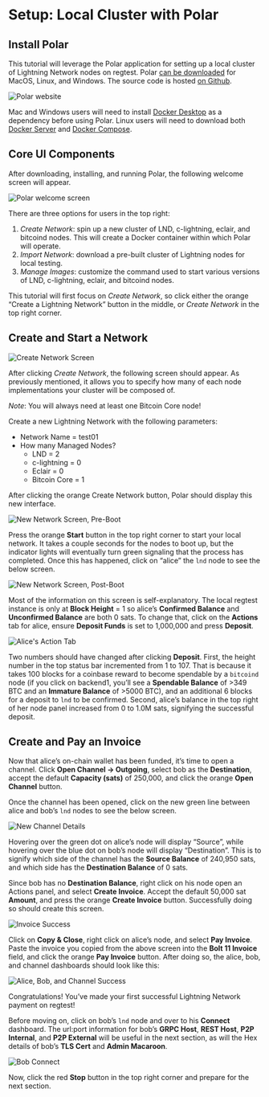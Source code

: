 # Setup: Local Cluster with Polar

## Install Polar

This tutorial will leverage the Polar application for setting up a local cluster of Lightning Network nodes on regtest. Polar [can be downloaded](https://github.com/lightninglabs/docs.lightning.engineering/tree/9423e81a91e5a382442d5fa2fdacde019133dbcb/build-a-lapp/lightningpolar.com) for MacOS, Linux, and Windows. The source code is hosted [on Github](https://github.com/jamaljsr/polar/releases/).

![Polar website](../.gitbook/assets/polarWebsite.png)

Mac and Windows users will need to install [Docker Desktop](https://www.docker.com/products/docker-desktop) as a dependency before using Polar. Linux users will need to download both [Docker Server](https://docs.docker.com/get-docker/) and [Docker Compose](https://docs.docker.com/compose/install/).

## Core UI Components

After downloading, installing, and running Polar, the following welcome screen will appear.

![Polar welcome screen](../.gitbook/assets/polarWelcome.png)

There are three options for users in the top right:

1. _Create Network_: spin up a new cluster of LND, c-lightning, eclair, and bitcoind nodes. This will create a Docker container within which Polar will operate.
2. _Import Network_: download a pre-built cluster of Lightning nodes for local testing.
3. _Manage Images_: customize the command used to start various versions of LND, c-lightning, eclair, and bitcoind nodes.

This tutorial will first focus on _Create Network_, so click either the orange “Create a Lightning Network” button in the middle, or _Create Network_ in the top right corner.

## Create and Start a Network

![Create Network Screen](../.gitbook/assets/createNetwork.png)

After clicking _Create Network_, the following screen should appear. As previously mentioned, it allows you to specify how many of each node implementations your cluster will be composed of.

_Note_: You will always need at least one Bitcoin Core node!

Create a new Lightning Network with the following parameters:

* Network Name = test01 
* How many Managed Nodes?
  * LND = 2
  * c-lightning = 0
  * Eclair = 0
  * Bitcoin Core = 1

After clicking the orange Create Network button, Polar should display this new interface.

![New Network Screen, Pre-Boot](../.gitbook/assets/networkPreBoot.png)

Press the orange **Start** button in the top right corner to start your local network. It takes a couple seconds for the nodes to boot up, but the indicator lights will eventually turn green signaling that the process has completed. Once this has happened, click on “alice” the `lnd` node to see the below screen.

![New Network Screen, Post-Boot](../.gitbook/assets/networkPostBoot.png)

Most of the information on this screen is self-explanatory. The local regtest instance is only at **Block Height** = 1 so alice’s **Confirmed Balance** and **Unconfirmed Balance** are both 0 sats. To change that, click on the **Actions** tab for alice, ensure **Deposit Funds** is set to 1,000,000 and press **Deposit**.

![Alice&apos;s Action Tab](../.gitbook/assets/aliceDeposit.png)

Two numbers should have changed after clicking **Deposit**. First, the height number in the top status bar incremented from 1 to 107. That is because it takes 100 blocks for a coinbase reward to become spendable by a `bitcoind` node \(if you click on backend1, you’ll see a **Spendable Balance** of &gt;349 BTC and an **Immature Balance** of &gt;5000 BTC\), and an additional 6 blocks for a deposit to `lnd` to be confirmed. Second, alice’s balance in the top right of her node panel increased from 0 to 1.0M sats, signifying the successful deposit.

## Create and Pay an Invoice

Now that alice’s on-chain wallet has been funded, it’s time to open a channel. Click **Open Channel -&gt; Outgoing**, select bob as the **Destination**, accept the default **Capacity \(sats\)** of 250,000, and click the orange **Open Channel** button.

Once the channel has been opened, click on the new green line between alice and bob’s `lnd` nodes to see the below screen.

![New Channel Details](../.gitbook/assets/channelDetails.png)

Hovering over the green dot on alice’s node will display “Source”, while hovering over the blue dot on bob’s node will display “Destination”. This is to signify which side of the channel has the **Source Balance** of 240,950 sats, and which side has the **Destination Balance** of 0 sats.

Since bob has no **Destination Balance**, right click on his node open an Actions panel, and select **Create Invoice**. Accept the default 50,000 sat **Amount**, and press the orange **Create Invoice** button. Successfully doing so should create this screen.

![Invoice Success](../.gitbook/assets/invoiceSuccess.png)

Click on **Copy & Close**, right click on alice’s node, and select **Pay Invoice**. Paste the invoice you copied from the above screen into the **Bolt 11 Invoice** field, and click the orange **Pay Invoice** button. After doing so, the alice, bob, and channel dashboards should look like this:

![Alice, Bob, and Channel Success](../.gitbook/assets/allSuccess.png)

Congratulations! You’ve made your first successful Lightning Network payment on regtest!

Before moving on, click on bob’s `lnd` node and over to his **Connect** dashboard. The url:port information for bob’s **GRPC Host**, **REST Host**, **P2P Internal**, and **P2P External** will be useful in the next section, as will the Hex details of bob’s **TLS Cert** and **Admin Macaroon**.

![Bob Connect](../.gitbook/assets/bobConnect.png)

Now, click the red **Stop** button in the top right corner and prepare for the next section.

